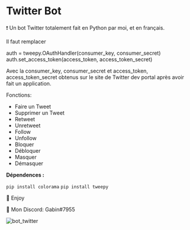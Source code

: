 # Twitter Bot
❗ Un bot Twitter totalement fait en Python par moi, et en français.

Il faut remplacer

auth = tweepy.OAuthHandler(consumer_key, consumer_secret)
auth.set_access_token(access_token, access_token_secret)

Avec la consumer_key, consumer_secret et access_token, access_token_secret obtenus sur le site de Twitter dev portal après avoir fait un application.

Fonctions:

  - Faire un Tweet
  - Supprimer un Tweet
  - Retweet
  - Unretweet
  - Follow
  - Unfollow
  - Bloquer
  - Débloquer
  - Masquer
  - Démasquer

__Dépendences :__

```pip install colorama```
```pip install tweepy```

💖 Enjoy

🎫 Mon Discord: Gabin#7955

![bot_twitter](https://user-images.githubusercontent.com/79531012/120924038-fd981880-c6d1-11eb-81cd-c1982feb85d4.png)
